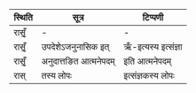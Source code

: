 | स्थिति | सूत्र | टिप्पणी |
| ----- | ------- | ------ |
| रासृँ॒ | - | - |
| रासृँ॒ | उपदेशेऽजनुनासिक इत् | ऋँ-इत्यस्य इत्संज्ञा |
| रासृँ॒ | अनुदात्तङित आत्मनेपदम् | इति आत्मनेपदम् |
| रास् | तस्य लोपः | इत्संज्ञकस्य लोपः |
